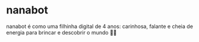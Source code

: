 # nanabot
nanabot é como uma filhinha digital de 4 anos: carinhosa, falante e cheia de energia para brincar e descobrir o mundo 🌼👧
